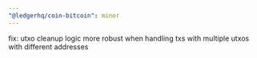 ```yaml
---
"@ledgerhq/coin-bitcoin": minor
---
```


fix: utxo cleanup logic more robust when handling txs with multiple utxos with different addresses
